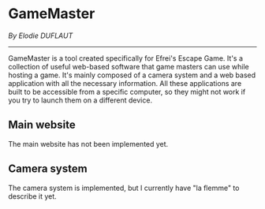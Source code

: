# GameMaster
_By Elodie DUFLAUT_
<hr/>

GameMaster is a tool created specifically for Efrei's Escape Game. 
It's a collection of useful web-based software that game masters can use while hosting a game.
It's mainly composed of a camera system and a web based application with all the necessary
information. All these applications are built to be accessible from a specific computer, so
they might not work if you try to launch them on a different device.


## Main website
The main website has not been implemented yet.

## Camera system
The camera system is implemented, but I currently have "la flemme" to describe it yet.


